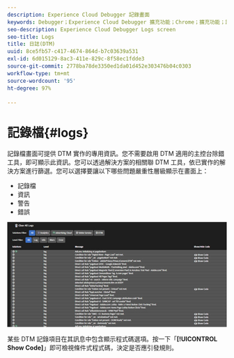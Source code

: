 ```yaml
---
description: Experience Cloud Debugger 記錄畫面
keywords: Debugger；Experience Cloud Debugger 擴充功能；Chrome；擴充功能；記錄檔
seo-description: Experience Cloud Debugger Logs screen
seo-title: Logs
title: 日誌(DTM)
uuid: 8ce5fb57-c417-4674-864d-b7c03639a531
exl-id: 6d015129-8ac3-411e-829c-8f58ec1fdde3
source-git-commit: 2778ba78de3350ed1da01d452e303476b04c0303
workflow-type: tm+mt
source-wordcount: '95'
ht-degree: 97%

---
```


# 記錄檔{#logs}

記錄檔畫面可提供 DTM 實作的專用資訊。您不需要啟用 DTM 適用的主控台除錯工具，即可顯示此資訊。您可以透過解決方案的相關聯 DTM 工具，依已實作的解決方案進行篩選。您可以選擇要讓以下哪些問題嚴重性層級顯示在畫面上：

* 記錄檔
* 資訊
* 警告
* 錯誤

![](assets/logs.jpg)

某些 DTM 記錄項目在其訊息中包含顯示程式碼選項。按一下「**[!UICONTROL Show Code]**」即可檢視條件式程式碼，決定是否應引發規則。
